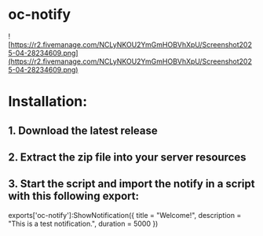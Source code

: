 # oc-notify

![https://r2.fivemanage.com/NCLyNKOU2YmGmHOBVhXpU/Screenshot2025-04-28234609.png](https://r2.fivemanage.com/NCLyNKOU2YmGmHOBVhXpU/Screenshot2025-04-28234609.png)

# Installation:
## 1. Download the latest release
## 2. Extract the zip file into your server resources
## 3. Start the script and import the notify in a script with this following export:

exports['oc-notify']:ShowNotification({
    title = "Welcome!",
    description = "This is a test notification.",
    duration = 5000
})
